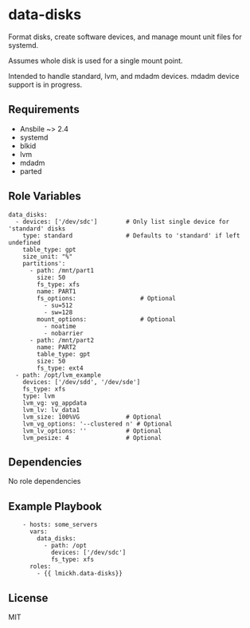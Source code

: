 data-disks
=========

Format disks, create software devices, and manage mount unit files for systemd.

Assumes whole disk is used for a single mount point.

Intended to handle standard, lvm, and mdadm devices. mdadm device support is
in progress.

Requirements
------------

- Ansbile ~> 2.4
- systemd
- blkid
- lvm
- mdadm
- parted

Role Variables
--------------

```
data_disks:
  - devices: ['/dev/sdc']        # Only list single device for 'standard' disks
    type: standard               # Defaults to 'standard' if left undefined
    table_type: gpt
    size_unit: "%"
    partitions':
      - path: /mnt/part1
        size: 50
        fs_type: xfs
        name: PART1
        fs_options:                  # Optional
          - su=512
          - sw=128
        mount_options:               # Optional
          - noatime
          - nobarrier
      - path: /mnt/part2
        name: PART2
        table_type: gpt
        size: 50
        fs_type: ext4
  - path: /opt/lvm_example
    devices: ['/dev/sdd', '/dev/sde']
    fs_type: xfs
    type: lvm
    lvm_vg: vg_appdata
    lvm_lv: lv_data1
    lvm_size: 100%VG             # Optional
    lvm_vg_options: '--clustered n' # Optional
    lvm_lv_options: ''           # Optional
    lvm_pesize: 4                # Optional
```

Dependencies
------------

No role dependencies

Example Playbook
----------------
```
    - hosts: some_servers
      vars:
        data_disks:
          - path: /opt
            devices: ['/dev/sdc']
            fs_type: xfs
      roles:
        - {{ lmickh.data-disks}}
```

License
-------

MIT
